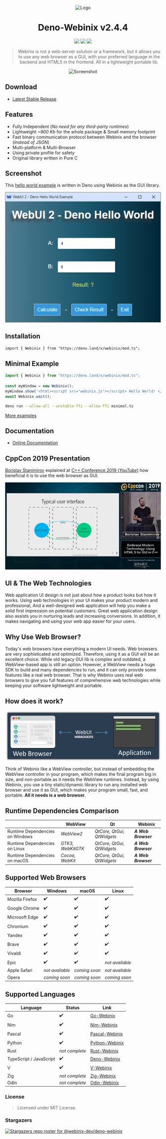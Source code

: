 <div align="center">

![Logo](https://raw.githubusercontent.com/webinix-dev/webinix-logo/main/webinix_deno.png)

# Deno-Webinix v2.4.4

[last-commit]: https://img.shields.io/github/last-commit/webinix-dev/webinix?style=for-the-badge&logo=github&logoColor=C0CAF5&labelColor=414868
[release-version]: https://img.shields.io/github/v/tag/webinix-dev/webinix?style=for-the-badge&logo=webtrees&logoColor=C0CAF5&labelColor=414868&color=7664C6
[license]: https://img.shields.io/github/license/webinix-dev/webinix?style=for-the-badge&logo=opensourcehardware&label=License&logoColor=C0CAF5&labelColor=414868&color=8c73cc

[![][last-commit]](https://github.com/webinix-dev/deno-webinix/pulse)
[![][release-version]](https://github.com/webinix-dev/deno-webinix/releases/latest)
[![][license]](https://github.com/webinix-dev/deno-webinix/blob/main/LICENSE)

> Webinix is not a web-server solution or a framework, but it allows you to use any web browser as a GUI, with your preferred language in the backend and HTML5 in the frontend. All in a lightweight portable lib.

![Screenshot](https://raw.githubusercontent.com/webinix-dev/webinix-logo/main/screenshot.png)

</div>

## Download

- [Latest Stable Release](https://github.com/webinix-dev/deno-webinix/releases)

## Features

- Fully Independent (_No need for any third-party runtimes_)
- Lightweight _~900 Kb_ for the whole package & Small memory footprint
- Fast binary communication protocol between Webinix and the browser (_Instead of
  JSON_)
- Multi-platform & Multi-Browser
- Using private profile for safety
- Original library written in Pure C

## Screenshot

This [hello world example](https://github.com/webinix-dev/deno-webinix/tree/main/examples/hello_world)
is written in Deno using Webinix as the GUI library.

![ScreenShot](img/webinix_deno_example.png)

## Installation

`import { Webinix } from "https://deno.land/x/webinix/mod.ts";`

## Minimal Example

```js
import { Webinix } from "https://deno.land/x/webinix/mod.ts";

const myWindow = new Webinix();
myWindow.show('<html><script src="webinix.js"></script> Hello World! </html>');
await Webinix.wait();
```

```sh
deno run --allow-all --unstable-ffi --allow-ffi minimal.ts
```

[More examples](https://github.com/webinix-dev/deno-webinix/tree/main/examples)

## Documentation

- [Online Documentation](https://webinix.me/docs/#/deno_api)

## CppCon 2019 Presentation

[Borislav Stanimirov](https://ibob.bg/) explained at
[C++ Conference 2019 (_YouTube_)](https://www.youtube.com/watch?v=bbbcZd4cuxg)
how beneficial it is to use the web browser as GUI.

<!-- <div align="center">
  <a href="https://www.youtube.com/watch?v=bbbcZd4cuxg"><img src="https://img.youtube.com/vi/bbbcZd4cuxg/0.jpg" alt="Embrace Modern Technology: Using HTML 5 for GUI in C++ - Borislav Stanimirov - CppCon 2019"></a>
</div> -->

![ScreenShot](img/cppcon_2019.png)

## UI & The Web Technologies

Web application UI design is not just about how a product looks but how it
works. Using web technologies in your UI makes your product modern and
professional, And a well-designed web application will help you make a solid
first impression on potential customers. Great web application design also
assists you in nurturing leads and increasing conversions. In addition, it makes
navigating and using your web app easier for your users.

## Why Use Web Browser?

Today's web browsers have everything a modern UI needs. Web browsers are very
sophisticated and optimized. Therefore, using it as a GUI will be an excellent
choice. While old legacy GUI lib is complex and outdated, a WebView-based app is
still an option. However, a WebView needs a huge SDK to build and many
dependencies to run, and it can only provide some features like a real web
browser. That is why Webinix uses real web browsers to give you full features of
comprehensive web technologies while keeping your software lightweight and
portable.

## How does it work?

![ScreenShot](img/webinix_diagram.png)

Think of Webinix like a WebView controller, but instead of embedding the WebView
controller in your program, which makes the final program big in size, and
non-portable as it needs the WebView runtimes. Instead, by using Webinix, you use
a tiny static/dynamic library to run any installed web browser and use it as
GUI, which makes your program small, fast, and portable. **All it needs is a web
browser**.

## Runtime Dependencies Comparison

|                                 | WebView           | Qt                         | Webinix               |
| ------------------------------- | ----------------- | -------------------------- | ------------------- |
| Runtime Dependencies on Windows | _WebView2_        | _QtCore, QtGui, QtWidgets_ | **_A Web Browser_** |
| Runtime Dependencies on Linux   | _GTK3, WebKitGTK_ | _QtCore, QtGui, QtWidgets_ | **_A Web Browser_** |
| Runtime Dependencies on macOS   | _Cocoa, WebKit_   | _QtCore, QtGui, QtWidgets_ | **_A Web Browser_** |

## Supported Web Browsers

| Browser         | Windows         | macOS         | Linux           |
| --------------- | --------------- | ------------- | --------------- |
| Mozilla Firefox | ✔️              | ✔️            | ✔️              |
| Google Chrome   | ✔️              | ✔️            | ✔️              |
| Microsoft Edge  | ✔️              | ✔️            | ✔️              |
| Chromium        | ✔️              | ✔️            | ✔️              |
| Yandex          | ✔️              | ✔️            | ✔️              |
| Brave           | ✔️              | ✔️            | ✔️              |
| Vivaldi         | ✔️              | ✔️            | ✔️              |
| Epic            | ✔️              | ✔️            | _not available_ |
| Apple Safari    | _not available_ | _coming soon_ | _not available_ |
| Opera           | _coming soon_   | _coming soon_ | _coming soon_   |

## Supported Languages

| Language                | Status         | Link                                                      |
| ----------------------- | -------------- | --------------------------------------------------------- |
| Go                      | ✔️             | [Go-Webinix](https://github.com/webinix-dev/go-webinix)         |
| Nim                     | ✔️             | [Nim-Webinix](https://github.com/webinix-dev/nim-webinix)       |
| Pascal                  | ✔️             | [Pascal-Webinix](https://github.com/webinix-dev/pascal-webinix) |
| Python                  | ✔️             | [Python-Webinix](https://github.com/webinix-dev/python-webinix) |
| Rust                    | _not complete_ | [Rust-Webinix](https://github.com/webinix-dev/rust-webinix)     |
| TypeScript / JavaScript | ✔️             | [Deno-Webinix](https://github.com/webinix-dev/deno-webinix)     |
| V                       | ✔️             | [V-Webinix](https://github.com/webinix-dev/v-webinix)           |
| Zig                     | _not complete_ | [Zig-Webinix](https://github.com/webinix-dev/zig-webinix)       |
| Odin                    | _not complete_ | [Odin-Webinix](https://github.com/webinix-dev/odin-webinix)       |

### License

> Licensed under MIT License.

### Stargazers

[![Stargazers repo roster for @webinix-dev/deno-webinix](https://reporoster.com/stars/webinix-dev/deno-webinix)](https://github.com/webinix-dev/deno-webinix/stargazers)
